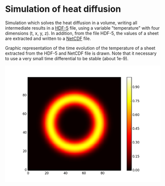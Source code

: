# Simulation of heat diffusion

Simulation which solves the heat diffusion in a volume, writing all intermediate results in a [HDF-5](http://www.hdfgroup.org/HDF5/) file, using a variable "temperature" with four dimensions (t, x, y, z). In addition, from the file HDF-5, the values of a sheet are extracted and written to a [NetCDF](https://www.unidata.ucar.edu/software/netcdf/) file. 

Graphic representation of the time evolution of the temperature of a sheet extracted from the HDF-5 and NetCDF file is drawn. Note that it necessary to use a very small time differential to be stable (about 1e-9).

![sheet_2D](https://raw.githubusercontent.com/xancandal/hdf5-heat/master/Images/sheet_2D.png)
